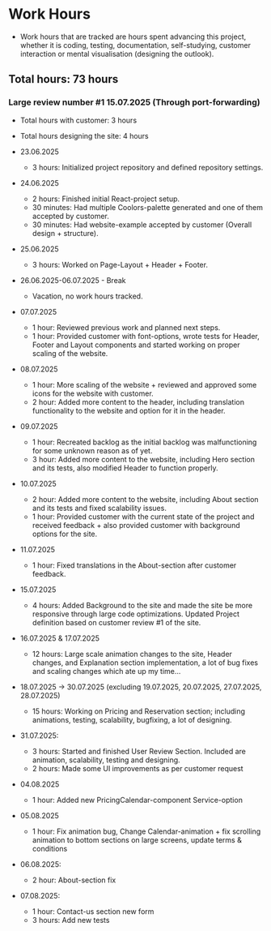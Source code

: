 # Work Hours

- Work hours that are tracked are hours spent advancing this project, whether it is coding, testing, documentation, self-studying, customer interaction or mental visualisation (designing the outlook).

## Total hours: 73 hours

###  Large review number #1 15.07.2025 (Through port-forwarding)
- Total hours with customer: 3 hours
- Total hours designing the site: 4 hours

- 23.06.2025
    - 3 hours: Initialized project repository and defined repository settings.
- 24.06.2025
    - 2 hours: Finished initial React-project setup.
    - 30 minutes: Had multiple Coolors-palette generated and one of them accepted by customer.
    - 30 minutes: Had website-example accepted by customer (Overall design + structure).
- 25.06.2025
    - 3 hours: Worked on Page-Layout + Header + Footer.

- 26.06.2025-06.07.2025 - Break
    - Vacation, no work hours tracked.

- 07.07.2025
    - 1 hour: Reviewed previous work and planned next steps.
    - 1 hour: Provided customer with font-options, wrote tests for Header, Footer and Layout components and started working on proper scaling of the website.
- 08.07.2025
    - 1 hour: More scaling of the website + reviewed and approved some icons for the website with customer.
    - 2 hour: Added more content to the header, including translation functionality to the website and option for it in the header.
- 09.07.2025
    - 1 hour: Recreated backlog as the initial backlog was malfunctioning for some unknown reason as of yet.
    - 3 hour: Added more content to the website, including Hero section and its tests, also modified Header to function properly.
- 10.07.2025
    - 2 hour: Added more content to the website, including About section and its tests and fixed scalability issues.
    - 1 hour: Provided customer with the current state of the project and received feedback + also provided customer with background options for the site.
- 11.07.2025
    - 1 hour: Fixed translations in the About-section after customer feedback.
- 15.07.2025
    - 4 hours: Added Background to the site and made the site be more responsive through large code optimizations. Updated Project definition based on customer review #1 of the site.
- 16.07.2025 & 17.07.2025
    - 12 hours: Large scale animation changes to the site, Header changes, and Explanation section implementation, a lot of bug fixes and scaling changes which ate up my time...
- 18.07.2025 -> 30.07.2025 (excluding 19.07.2025, 20.07.2025, 27.07.2025, 28.07.2025)
    - 15 hours: Working on Pricing and Reservation section; including animations, testing, scalability, bugfixing, a lot of designing.
- 31.07.2025:
    - 3 hours: Started and finished User Review Section. Included are animation, scalability, testing and designing.
    - 2 hours: Made some UI improvements as per customer request
- 04.08.2025
    - 1 hour: Added new PricingCalendar-component Service-option
- 05.08.2025
    - 1 hour: Fix animation bug, Change Calendar-animation + fix scrolling animation to bottom sections on large screens, update terms & conditions
- 06.08.2025:
    - 2 hour: About-section fix
- 07.08.2025:
    - 1 hour: Contact-us section new form
    - 3 hours: Add new tests
